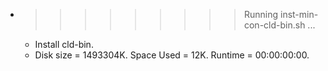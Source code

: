 * >>>>>>>>> Running inst-min-con-cld-bin.sh ...
  * Install cld-bin.
  * Disk size = 1493304K. Space Used = 12K. Runtime = 00:00:00:00.
